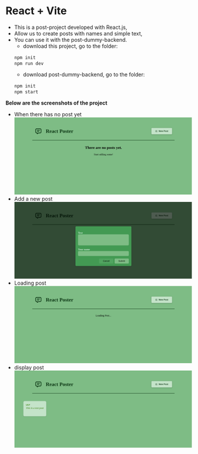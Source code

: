 # React + Vite
* This is a post-project developed with React.js,
* Allow us to create posts with names and simple text,
* You can use it with the post-dummy-backend.
    * download this project, go to the folder:
    ```
    npm init
    npm run dev
    ```
    * download post-dummy-backend, go to the folder:
    ```
    npm init
    npm start
    ```
**Below are the screenshots of the project**
* When there has no post yet
![no-post](./src/assets/no-post.png)
* Add a new post
![new-post](./src/assets/add-new-post.png)
* Loading post
![loading-post](./src/assets/loading-post.png)
* display post
![no-post](./src/assets/display-post.png)


